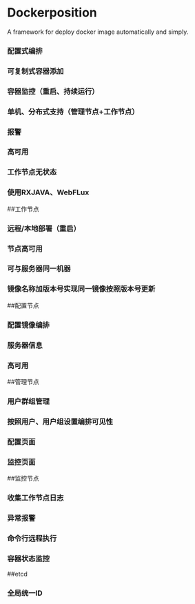 # Dockerposition
A framework for deploy docker image automatically and  simply.


### 配置式编排
### 可复制式容器添加
### 容器监控（重启、持续运行）
### 单机、分布式支持（管理节点+工作节点）
### 报警
### 高可用
### 工作节点无状态
### 使用RXJAVA、WebFLux


##工作节点
  ### 远程/本地部署（重启）
  ### 节点高可用
  ### 可与服务器同一机器
  ### 镜像名称加版本号实现同一镜像按照版本号更新
##配置节点
  ### 配置镜像编排
  ### 服务器信息
  ### 高可用
##管理节点
  ### 用户群组管理
  ### 按照用户、用户组设置编排可见性
  ### 配置页面
  ### 监控页面
##监控节点
  ### 收集工作节点日志
  ### 异常报警
  ### 命令行远程执行
  ### 容器状态监控
##etcd
  ### 全局统一ID
